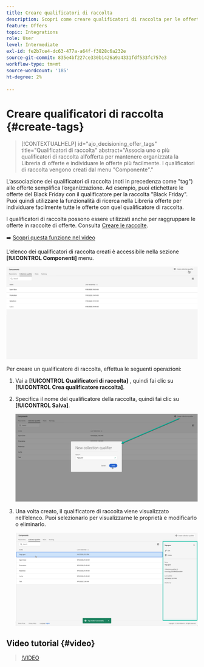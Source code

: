 ```yaml
---
title: Creare qualificatori di raccolta
description: Scopri come creare qualificatori di raccolta per le offerte
feature: Offers
topic: Integrations
role: User
level: Intermediate
exl-id: fe2b7ce4-dc63-477a-a64f-f3828c6a232e
source-git-commit: 835e4bf227ce330b1426a9a4331fdf533fc757e3
workflow-type: tm+mt
source-wordcount: '185'
ht-degree: 2%

---
```


# Creare qualificatori di raccolta {#create-tags}

>[!CONTEXTUALHELP]
>id="ajo_decisioning_offer_tags"
>title="Qualificatori di raccolta"
>abstract="Associa uno o più qualificatori di raccolta all’offerta per mantenere organizzata la Libreria di offerte e individuare le offerte più facilmente. I qualificatori di raccolta vengono creati dal menu &quot;Componente&quot;."

L’associazione dei qualificatori di raccolta (noti in precedenza come &quot;tag&quot;) alle offerte semplifica l’organizzazione. Ad esempio, puoi etichettare le offerte del Black Friday con il qualificatore per la raccolta &quot;Black Friday&quot;. Puoi quindi utilizzare la funzionalità di ricerca nella Libreria offerte per individuare facilmente tutte le offerte con quel qualificatore di raccolta.

I qualificatori di raccolta possono essere utilizzati anche per raggruppare le offerte in raccolte di offerte. Consulta [Creare le raccolte](../offer-library/creating-collections.md).

➡️ [Scopri questa funzione nel video](#video)

L’elenco dei qualificatori di raccolta creati è accessibile nella sezione **[!UICONTROL Componenti]** menu.

![](../assets/tags_list.png)

Per creare un qualificatore di raccolta, effettua le seguenti operazioni:

1. Vai a **[!UICONTROL Qualificatori di raccolta]** , quindi fai clic su **[!UICONTROL Crea qualificatore raccolta]**.

1. Specifica il nome del qualificatore della raccolta, quindi fai clic su **[!UICONTROL Salva]**.

   ![](../assets/tags_create.png)

1. Una volta creato, il qualificatore di raccolta viene visualizzato nell’elenco. Puoi selezionarlo per visualizzarne le proprietà e modificarlo o eliminarlo.

   ![](../assets/tags_created.png)

## Video tutorial {#video}

>[!VIDEO](https://video.tv.adobe.com/v/329374?quality=12)
